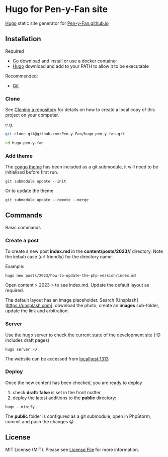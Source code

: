 # Hugo for Pen-y-Fan site

[Hugo](https://gohugo.io/getting-started/quick-start/) static site generator
for [Pen-y-Fan.github.io](https://github.com/Pen-y-Fan/Pen-y-Fan.github.io)

## Installation

Required

- [Go](https://go.dev/) download and install or use a docker container
- [Hugo](https://gohugo.io/getting-started/) download and add to your PATH to allow it to be executable

Recommended:

- [Git](https://git-scm.com/downloads)

### Clone

See [Cloning a repository](https://help.github.com/en/articles/cloning-a-repository) for details on how to create a
local copy of this project on your computer.

e.g.

```sh
git clone git@github.com:Pen-y-Fan/hugo-pen-y-fan.git
```

```sh
cd hugo-pen-y-fan
```

### Add theme

The [congo theme](https://jpanther.github.io/congo/docs/installation/#install-using-hugo) has been included as a git
submodule, it will need to be initialised before first run.

```shell
git submodule update --init
```

Or to update the theme

```shell
git submodule update --remote --merge
```

## Commands

Basic commands

### Create a post

To create a new post **index.md** in the **content/posts/2023/<post-name>/** directory. Note the kebab case (url
friendly) for the directory name.

Example:

```shell
hugo new posts/2023/how-to-update-the-php-version/index.md
```

Open content > 2023 > <post-name> to see index.md. Update the default layout as required.

The default layout has an image placeholder. Search [Unsplash](https://unsplash.com], download the photo, create 
an **images** sub-folder, update the link and arbitration.

### Server

Use the hugo server to check the current state of the development site (-D includes draft pages)

```shell
hugo server -D
```

The website can be accessed from <localhost:1313>

### Deploy

Once the new content has been checked, you are ready to deploy

1. check **draft: false** is set in the front matter
2. deploy the latest additions to the **public** directory:

```shell
hugo --minify
```

The **public** folder is configured as a git submodule, open in PhpStorm, commit and push the changes 😀

## License

MIT License (MIT). Please see [License File](LICENSE.md) for more information.
